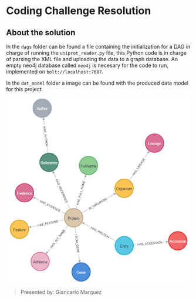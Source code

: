 # Coding Challenge Resolution

## About the solution

In the `dags` folder can be found a file containing the initialization for a DAG in charge of running the `uniprot_reader.py` file, this Python code is in charge of parsing the XML file and uploading the data to a graph database.
An empty neo4j database called `neo4j` is necesary for the code to run, implemented on `bolt://localhost:7687`.

In the `dat_model` folder a image can be found with the produced data model for this project.

![Neo4j data model](data_model/graph.png)

> Presented by: Giancarlo Marquez